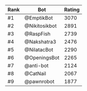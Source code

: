 Rank|Bot|Rating
---|---|---
#1|@EmptikBot|3070
#2|@Nikitosikbot|2891
#3|@RaspFish|2739
#4|@Nakshatra3|2476
#5|@NilatacBot|2290
#6|@OpeningsBot|2265
#7|@anti-bot|2124
#8|@CatNail|2067
#9|@pawnrobot|1877
